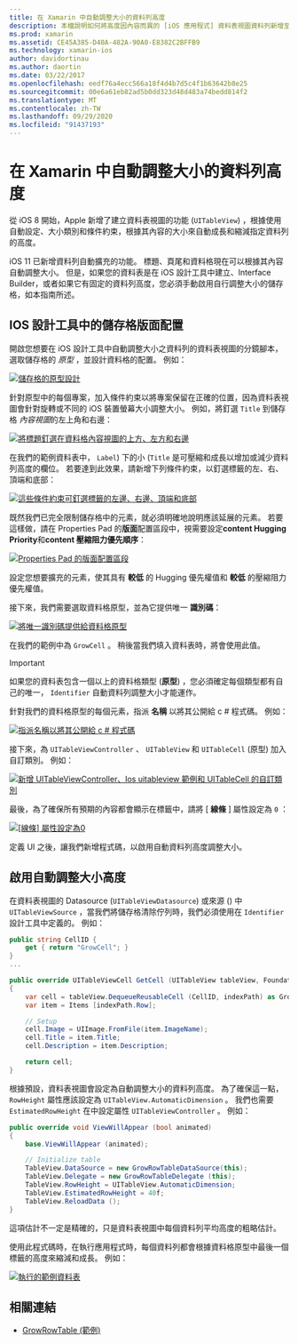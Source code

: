 ```yaml
---
title: 在 Xamarin 中自動調整大小的資料列高度
description: 本檔說明如何將高度因內容而異的 [iOS 應用程式] 資料表視圖資料列新增至 [Xamarin]。 它會討論 iOS 設計工具中的儲存格版面配置，並啟用自動調整大小的高度。
ms.prod: xamarin
ms.assetid: CE45A385-D40A-482A-90A0-E8382C2BFFB9
ms.technology: xamarin-ios
author: davidortinau
ms.author: daortin
ms.date: 03/22/2017
ms.openlocfilehash: eedf76a4ecc566a18f4d4b7d5c4f1b63642b8e25
ms.sourcegitcommit: 00e6a61eb82ad5b0dd323d48d483a74bedd814f2
ms.translationtype: MT
ms.contentlocale: zh-TW
ms.lasthandoff: 09/29/2020
ms.locfileid: "91437193"
---
```

# <a name="auto-sizing-row-height-in-xamarinios"></a>在 Xamarin 中自動調整大小的資料列高度

從 iOS 8 開始，Apple 新增了建立資料表視圖的功能 (`UITableView`) ，根據使用自動設定、大小類別和條件約束，根據其內容的大小來自動成長和縮減指定資料列的高度。

iOS 11 已新增資料列自動擴充的功能。 標題、頁尾和資料格現在可以根據其內容自動調整大小。 但是，如果您的資料表是在 iOS 設計工具中建立、Interface Builder，或者如果它有固定的資料列高度，您必須手動啟用自行調整大小的儲存格，如本指南所述。

## <a name="cell-layout-in-the-ios-designer"></a>IOS 設計工具中的儲存格版面配置

開啟您想要在 iOS 設計工具中自動調整大小之資料列的資料表視圖的分鏡腳本，選取儲存格的 *原型* ，並設計資料格的配置。 例如：

[![儲存格的原型設計](autosizing-row-height-images/table01.png)](autosizing-row-height-images/table01.png#lightbox)

針對原型中的每個專案，加入條件約束以將專案保留在正確的位置，因為資料表視圖會針對旋轉或不同的 iOS 裝置螢幕大小調整大小。 例如，將釘選 `Title` 到儲存格 *內容視圖*的左上角和右邊：

[![將標題釘選在資料格內容視圖的上方、左方和右邊](autosizing-row-height-images/table02.png)](autosizing-row-height-images/table02.png#lightbox)

在我們的範例資料表中， `Label`) 下的小 (`Title` 是可壓縮和成長以增加或減少資料列高度的欄位。 若要達到此效果，請新增下列條件約束，以釘選標籤的左、右、頂端和底部：

[![這些條件約束可釘選標籤的左邊、右邊、頂端和底部](autosizing-row-height-images/table03.png)](autosizing-row-height-images/table03.png#lightbox)

既然我們已完全限制儲存格中的元素，就必須明確地說明應該延展的元素。 若要這樣做，請在 Properties Pad 的**版面**配置區段中，視需要設定**content Hugging Priority**和**content 壓縮阻力優先順序**：

[![Properties Pad 的版面配置區段](autosizing-row-height-images/table03a.png)](autosizing-row-height-images/table03a.png#lightbox)

設定您想要擴充的元素，使其具有 **較低** 的 Hugging 優先權值和 **較低** 的壓縮阻力優先權值。

接下來，我們需要選取資料格原型，並為它提供唯一 **識別碼**：

[![將唯一識別碼提供給資料格原型](autosizing-row-height-images/table04.png)](autosizing-row-height-images/table04.png#lightbox)

在我們的範例中為 `GrowCell` 。 稍後當我們填入資料表時，將會使用此值。

> [!IMPORTANT]
> 如果您的資料表包含一個以上的資料格類型 (**原型**) ，您必須確定每個類型都有自己的唯一， `Identifier` 自動資料列調整大小才能運作。

針對我們的資料格原型的每個元素，指派 **名稱** 以將其公開給 c # 程式碼。 例如：

[![指派名稱以將其公開給 c # 程式碼](autosizing-row-height-images/table05.png)](autosizing-row-height-images/table05.png#lightbox)

接下來，為 `UITableViewController` 、 `UITableView` 和 `UITableCell` (原型) 加入自訂類別。 例如：

[![新增 UITableViewController、Ios uitableview 範例和 UITableCell 的自訂類別](autosizing-row-height-images/table06.png)](autosizing-row-height-images/table06.png#lightbox)

最後，為了確保所有預期的內容都會顯示在標籤中，請將 [ **線條** ] 屬性設定為 `0` ：

[![[線條] 屬性設定為0](autosizing-row-height-images/table06.png)](autosizing-row-height-images/table06a.png#lightbox)

定義 UI 之後，讓我們新增程式碼，以啟用自動資料列高度調整大小。

## <a name="enabling-auto-resizing-height"></a>啟用自動調整大小高度

在資料表視圖的 Datasource (`UITableViewDatasource`) 或來源 () 中 `UITableViewSource` ，當我們將儲存格清除佇列時，我們必須使用在 `Identifier` 設計工具中定義的。 例如：

```csharp
public string CellID {
    get { return "GrowCell"; }
}
...

public override UITableViewCell GetCell (UITableView tableView, Foundation.NSIndexPath indexPath)
{
    var cell = tableView.DequeueReusableCell (CellID, indexPath) as GrowRowTableCell;
    var item = Items [indexPath.Row];

    // Setup
    cell.Image = UIImage.FromFile(item.ImageName);
    cell.Title = item.Title;
    cell.Description = item.Description;

    return cell;
}
```

根據預設，資料表視圖會設定為自動調整大小的資料列高度。 為了確保這一點， `RowHeight` 屬性應該設定為 `UITableView.AutomaticDimension` 。 我們也需要 `EstimatedRowHeight` 在中設定屬性 `UITableViewController` 。 例如：

```csharp
public override void ViewWillAppear (bool animated)
{
    base.ViewWillAppear (animated);

    // Initialize table
    TableView.DataSource = new GrowRowTableDataSource(this);
    TableView.Delegate = new GrowRowTableDelegate (this);
    TableView.RowHeight = UITableView.AutomaticDimension;
    TableView.EstimatedRowHeight = 40f;
    TableView.ReloadData ();
}
```

這項估計不一定是精確的，只是資料表視圖中每個資料列平均高度的粗略估計。

使用此程式碼時，在執行應用程式時，每個資料列都會根據資料格原型中最後一個標籤的高度來縮減和成長。 例如：

[![執行的範例資料表](autosizing-row-height-images/table07.png)](autosizing-row-height-images/table07.png#lightbox)

## <a name="related-links"></a>相關連結

- [GrowRowTable (範例) ](/samples/xamarin/ios-samples/growrowtable)